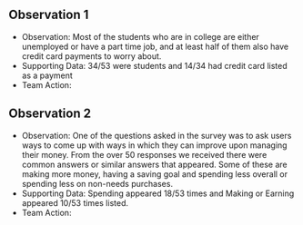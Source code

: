 ## Observation 1
* Observation: Most of the students who are in college are either unemployed or have a part time job, and at least half of them also have credit card payments to worry about.
* Supporting Data: 34/53 were students and 14/34 had credit card listed as a payment  
* Team Action: 

## Observation 2
* Observation: One of the questions asked in the survey was to ask users ways to come up with ways in which they can improve upon managing their money. From the over 50 responses we received there were common answers or similar answers that appeared. Some of these are making more money, having a saving goal and spending less overall or spending less on non-needs purchases.  
* Supporting Data: Spending appeared 18/53 times and Making or Earning appeared 10/53 times listed. 
* Team Action: 
